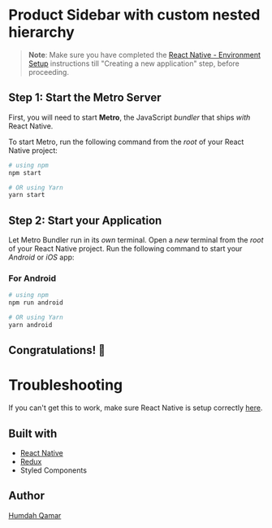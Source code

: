 # Product Sidebar with custom nested hierarchy

>**Note**: Make sure you have completed the [React Native - Environment Setup](https://reactnative.dev/docs/environment-setup) instructions till "Creating a new application" step, before proceeding.

## Step 1: Start the Metro Server

First, you will need to start **Metro**, the JavaScript _bundler_ that ships _with_ React Native.

To start Metro, run the following command from the _root_ of your React Native project:

```bash
# using npm
npm start

# OR using Yarn
yarn start
```

## Step 2: Start your Application

Let Metro Bundler run in its _own_ terminal. Open a _new_ terminal from the _root_ of your React Native project. Run the following command to start your _Android_ or _iOS_ app:

### For Android

```bash
# using npm
npm run android

# OR using Yarn
yarn android
```

## Congratulations! :tada:


# Troubleshooting

If you can't get this to work, make sure React Native is setup correctly [here](https://reactnative.dev/docs/environment-setup).


## Built with
* [React Native](https://reactnative.dev/)
* [Redux](https://redux.js.org/)
* Styled Components

## Author
[Humdah Qamar](https://github.com/HumdahQamar)
